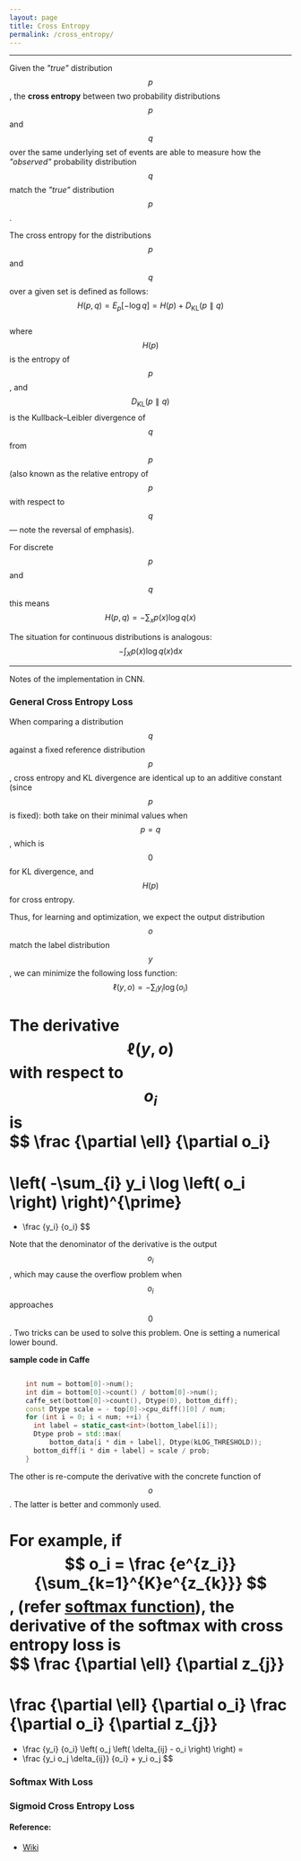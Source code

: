 ```yaml
---
layout: page
title: Cross Entropy
permalink: /cross_entropy/
---
```


------

Given the *"true"* distribution $$p$$, the **cross entropy** between two probability distributions $$p$$ and $$q$$ over the same underlying set of events are able to measure how the *"observed"* probability distribution $$q$$ match the *"true"* distribution $$p$$.  

The cross entropy for the distributions $$p$$ and $$q$$ over a given set is defined as follows:  
$$H(p,q)=E_{p}[-\log q]=H(p)+D_{\mathrm{KL}}(p \parallel q)$$  
where $$H(p)$$ is the entropy of $$p$$, and $$D_{\mathrm{KL}}(p \parallel q)$$ is the Kullback–Leibler divergence of $$q$$ from $$p$$ (also known as the relative entropy of $$p$$ with respect to $$q$$ — note the reversal of emphasis).  

For discrete $$p$$ and $$q$$ this means 
$$H(p,q)=-\sum_{x}p(x) \log q(x)$$  

The situation for continuous distributions is analogous:
$$-\int_{X}p(x)\log q(x) \mathrm{d}x$$

------

Notes of the implementation in CNN.

### General Cross Entropy Loss

When comparing a distribution $$q$$ against a fixed reference distribution $$p$$, cross entropy and KL divergence are identical up to an additive constant (since $$p$$ is fixed): both take on their minimal values when $$p=q$$, which is $$0$$ for KL divergence, and $$H(p)$$ for cross entropy.  

Thus, for learning and optimization, we expect the output distribution $$o$$ match the label distribution $$y$$, we can minimize the following loss function:  
$$ \ell (y,o) = -\sum_{i} y_i \log \left( o_i \right) $$

The derivative $$\ell (y,o)$$ with respect to $$o_i$$ is  
$$ 
\frac {\partial \ell} {\partial o_i} 
= 
\left( -\sum_{i} y_i \log \left( o_i \right) \right)^{\prime} 
=
- \frac {y_i} {o_i}
$$  

Note that the denominator of the derivative is the output $$o_i$$, which may cause the overflow problem when $$o_i$$ approaches $$0$$. Two tricks can be used to solve this problem. One is setting a numerical lower bound.  

**sample code in Caffe**

```c++

    int num = bottom[0]->num();
    int dim = bottom[0]->count() / bottom[0]->num();
    caffe_set(bottom[0]->count(), Dtype(0), bottom_diff);
    const Dtype scale = - top[0]->cpu_diff()[0] / num;
    for (int i = 0; i < num; ++i) {
      int label = static_cast<int>(bottom_label[i]);
      Dtype prob = std::max(
          bottom_data[i * dim + label], Dtype(kLOG_THRESHOLD));
      bottom_diff[i * dim + label] = scale / prob;
    }

```

The other is re-compute the derivative with the concrete function of $$o$$. The latter is better and commonly used.  

For example, if $$ o_i = \frac {e^{z_i}} {\sum_{k=1}^{K}e^{z_{k}}} $$, (refer [softmax function](/softmax/)), the derivative of the softmax with cross entropy loss is  
$$
\frac {\partial \ell} {\partial z_{j}}
=
\frac {\partial \ell} {\partial o_i} \frac {\partial o_i} {\partial z_{j}}
=
- \frac {y_i} {o_i} \left( o_j \left( \delta_{ij} - o_i \right) \right)
=
- \frac {y_i o_j \delta_{ij}} {o_i} + y_i o_j
$$


### Softmax With Loss



### Sigmoid Cross Entropy Loss


#### Reference:
* [Wiki](https://en.wikipedia.org/wiki/Cross_entropy)